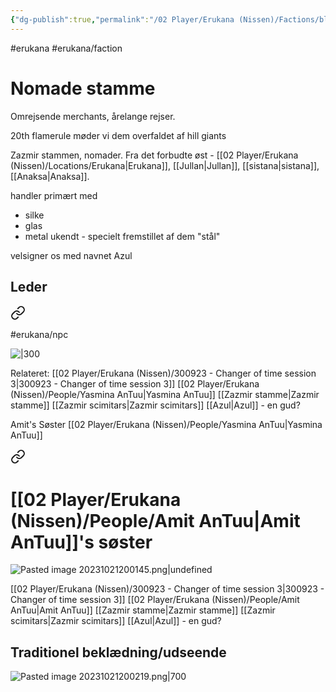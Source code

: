 ```yaml
---
{"dg-publish":true,"permalink":"/02 Player/Erukana (Nissen)/Factions/blå nomader/"}
---
```


#erukana #erukana/faction 

# Nomade stamme 

Omrejsende merchants, årelange rejser.

20th flamerule møder vi dem overfaldet af hill giants 

Zazmir stammen, nomader. Fra det forbudte øst - [[02 Player/Erukana (Nissen)/Locations/Erukana\|Erukana]], [[Jullan\|Jullan]], [[sistana\|sistana]], [[Anaksa\|Anaksa]].

handler primært med 
- silke 
- glas 
- metal ukendt - specielt fremstillet af dem "stål"

velsigner os med navnet Azul 

## Leder 

<div class="transclusion internal-embed is-loaded"><a class="markdown-embed-link" href="/02-player/erukana-nissen/people/amit-an-tuu/" aria-label="Open link"><svg xmlns="http://www.w3.org/2000/svg" width="24" height="24" viewBox="0 0 24 24" fill="none" stroke="currentColor" stroke-width="2" stroke-linecap="round" stroke-linejoin="round" class="svg-icon lucide-link"><path d="M10 13a5 5 0 0 0 7.54.54l3-3a5 5 0 0 0-7.07-7.07l-1.72 1.71"></path><path d="M14 11a5 5 0 0 0-7.54-.54l-3 3a5 5 0 0 0 7.07 7.07l1.71-1.71"></path></svg></a><div class="markdown-embed">




#erukana/npc 

![|300](https://cdn.discordapp.com/attachments/992033334353989702/1157644530552672386/Amit_AnTuu.png?ex=65195bfc&is=65180a7c&hm=d8f0056f24925ea49a77998d67ce64e9082ae5811d8b7e8ebea7a2cfca7fe616&)


Relateret:
[[02 Player/Erukana (Nissen)/300923 - Changer of time session 3\|300923 - Changer of time session 3]]
[[02 Player/Erukana (Nissen)/People/Yasmina AnTuu\|Yasmina AnTuu]]
[[Zazmir stamme\|Zazmir stamme]]
[[Zazmir scimitars\|Zazmir scimitars]]
[[Azul\|Azul]] - en gud?

</div></div>


Amit's Søster [[02 Player/Erukana (Nissen)/People/Yasmina AnTuu\|Yasmina AnTuu]] 


<div class="transclusion internal-embed is-loaded"><a class="markdown-embed-link" href="/02-player/erukana-nissen/people/yasmina-an-tuu/" aria-label="Open link"><svg xmlns="http://www.w3.org/2000/svg" width="24" height="24" viewBox="0 0 24 24" fill="none" stroke="currentColor" stroke-width="2" stroke-linecap="round" stroke-linejoin="round" class="svg-icon lucide-link"><path d="M10 13a5 5 0 0 0 7.54.54l3-3a5 5 0 0 0-7.07-7.07l-1.72 1.71"></path><path d="M14 11a5 5 0 0 0-7.54-.54l-3 3a5 5 0 0 0 7.07 7.07l1.71-1.71"></path></svg></a><div class="markdown-embed">




# [[02 Player/Erukana (Nissen)/People/Amit AnTuu\|Amit AnTuu]]'s søster

![Pasted image 20231021200145.png|undefined](/img/user/10%20Attachments/Pasted%20image%2020231021200145.png)

[[02 Player/Erukana (Nissen)/300923 - Changer of time session 3\|300923 - Changer of time session 3]]
[[02 Player/Erukana (Nissen)/People/Amit AnTuu\|Amit AnTuu]] 
[[Zazmir stamme\|Zazmir stamme]]
[[Zazmir scimitars\|Zazmir scimitars]]
[[Azul\|Azul]] - en gud?

</div></div>

## Traditionel beklædning/udseende 

![Pasted image 20231021200219.png|700](/img/user/10%20Attachments/Pasted%20image%2020231021200219.png)


